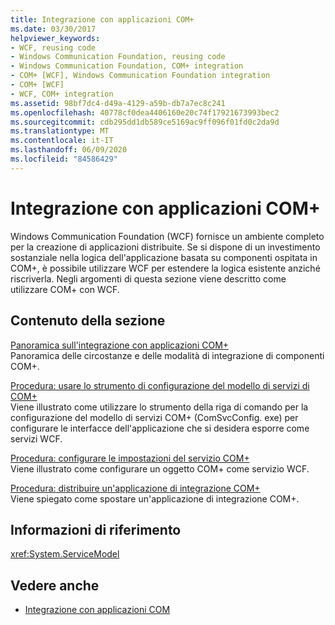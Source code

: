 ```yaml
---
title: Integrazione con applicazioni COM+
ms.date: 03/30/2017
helpviewer_keywords:
- WCF, reusing code
- Windows Communication Foundation, reusing code
- Windows Communication Foundation, COM+ integration
- COM+ [WCF], Windows Communication Foundation integration
- COM+ [WCF]
- WCF, COM+ integration
ms.assetid: 98bf7dc4-d49a-4129-a59b-db7a7ec8c241
ms.openlocfilehash: 40778cf0dea4406160e20c74f17921673993bec2
ms.sourcegitcommit: cdb295dd1db589ce5169ac9ff096f01fd0c2da9d
ms.translationtype: MT
ms.contentlocale: it-IT
ms.lasthandoff: 06/09/2020
ms.locfileid: "84586429"
---
```

# <a name="integrating-with-com-applications"></a>Integrazione con applicazioni COM+
Windows Communication Foundation (WCF) fornisce un ambiente completo per la creazione di applicazioni distribuite. Se si dispone di un investimento sostanziale nella logica dell'applicazione basata su componenti ospitata in COM+, è possibile utilizzare WCF per estendere la logica esistente anziché riscriverla. Negli argomenti di questa sezione viene descritto come utilizzare COM+ con WCF.  
  
## <a name="in-this-section"></a>Contenuto della sezione  
 [Panoramica sull'integrazione con applicazioni COM+](integrating-with-com-plus-applications-overview.md)  
 Panoramica delle circostanze e delle modalità di integrazione di componenti COM+.  
  
 [Procedura: usare lo strumento di configurazione del modello di servizi di COM+](how-to-use-the-com-service-model-configuration-tool.md)  
 Viene illustrato come utilizzare lo strumento della riga di comando per la configurazione del modello di servizi COM+ (ComSvcConfig. exe) per configurare le interfacce dell'applicazione che si desidera esporre come servizi WCF.  
  
 [Procedura: configurare le impostazioni del servizio COM+](how-to-configure-com-service-settings.md)  
 Viene illustrato come configurare un oggetto COM+ come servizio WCF.  
  
 [Procedura: distribuire un'applicazione di integrazione COM+](how-to-deploy-a-com-integration-application.md)  
 Viene spiegato come spostare un'applicazione di integrazione COM+.  
  
## <a name="reference"></a>Informazioni di riferimento  
 <xref:System.ServiceModel>  
  
## <a name="see-also"></a>Vedere anche

- [Integrazione con applicazioni COM](integrating-with-com-applications.md)
